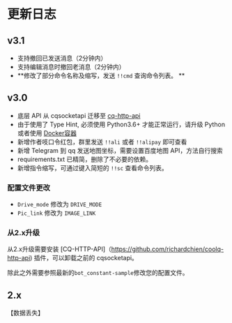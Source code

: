 # 更新日志

## v3.1
- 支持撤回已发送消息（2分钟内）
- 支持编辑消息时撤回老消息（2分钟内）
-  **修改了部分命令名称及缩写，发送 `!!cmd` 查询命令列表。 ** 

## v3.0
- 底层 API 从 cqsocketapi 迁移至 [cq-http-api](https://github.com/richardchien/coolq-http-api)
- 由于使用了 Type Hint, 必须使用 Python3.6+ 才能正常运行，请升级 Python 或者使用 [Docker容器](https://github.com/Z4HD/coolq-telegram-bot-docker)
- 新增作者吱口令红包，群里发送 `!!ali` 或者 `!!alipay` 即可查看
- 新增 Telegram 到 qq 发送地图坐标，需要设置百度地图 API，方法自行搜索
- requirements.txt 已精简，删除了不必要的依赖。
- 新增指令缩写，可通过键入简短的 `!!sc` 查看命令列表。

### 配置文件更改
- `Drive_mode` 修改为 `DRIVE_MODE`
- `Pic_link` 修改为 `IMAGE_LINK`

### 从2.x升级
从2.x升级需要安装 [CQ-HTTP-API]（https://github.com/richardchien/coolq-http-api) 插件，可以卸载之前的 cqsocketapi。

除此之外需要参照最新的`bot_constant-sample`修改您的配置文件。

## 2.x
【数据丢失】